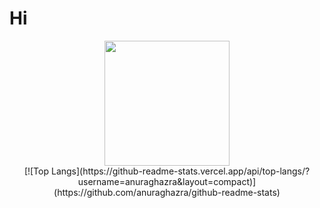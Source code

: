 # Hi

<div align=center>
<img height="200em" src="https://github-readme-stats.vercel.app/api?username=josephhou626&show_icons=true&icon_color=CE1D2D&text_color=718096&bg_color=ffffff&hide_title=true" />
</div> 

<div align=center>
[![Top Langs](https://github-readme-stats.vercel.app/api/top-langs/?username=anuraghazra&layout=compact)](https://github.com/anuraghazra/github-readme-stats)
</div> 
